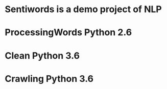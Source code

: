 # Sentiwords is a demo project of NLP
# ProcessingWords  Python 2.6
# Clean  Python 3.6
# Crawling  Python 3.6
